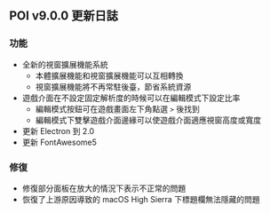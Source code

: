 ## POI v9.0.0 更新日誌
### 功能
- 全新的視窗擴展機能系統
  - 本體擴展機能和視窗擴展機能可以互相轉換
  - 視窗擴展機能將不再常駐後臺，節省系統資源
- 遊戲介面在不設定固定解析度的時候可以在編輯模式下設定比率
  - 編輯模式按鈕可在遊戲畫面左下角點選 `>` 後找到
  - 編輯模式下雙擊遊戲介面邊緣可以使遊戲介面適應視窗高度或寬度
- 更新 Electron 到 2.0
- 更新 FontAwesome5
### 修復
- 修復部分面板在放大的情況下表示不正常的問題
- 恢復了上游原因導致的 macOS High Sierra 下標題欄無法隱藏的問題
